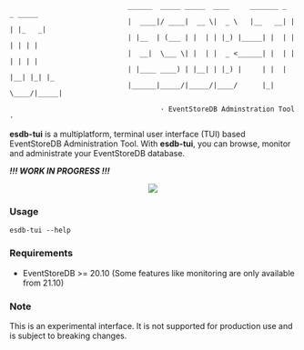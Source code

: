                                  ______  _____ _____  ____     _______ _    _ _____ 
                                 |  ____|/ ____|  __ \|  _ \   |__   __| |  | |_   _|
                                 | |__  | (___ | |  | | |_) |_____| |  | |  | | | |  
                                 |  __|  \___ \| |  | |  _ <______| |  | |  | | | |  
                                 | |____ ____) | |__| | |_) |     | |  | |__| |_| |_ 
                                 |______|_____/|_____/|____/      |_|   \____/|_____|
                                                     
                                         · EventStoreDB Adminstration Tool ·

**esdb-tui** is a multiplatform, terminal user interface (TUI) based EventStoreDB Administration Tool. With **esdb-tui**,
you can browse, monitor and administrate your EventStoreDB database.

***!!! WORK IN PROGRESS !!!***

<p align="center">
<img src="https://user-images.githubusercontent.com/144545/177069437-776e209d-f783-438a-a442-74f62864dc0c.png" />
</p>

### Usage

```
esdb-tui --help
```

### Requirements

* EventStoreDB >= 20.10 (Some features like monitoring are only available from 21.10)

### Note

This is an experimental interface. It is not supported for production use and is subject to breaking changes.